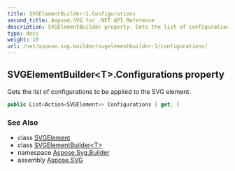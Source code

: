 ```yaml
---
title: SVGElementBuilder-1.Configurations
second_title: Aspose.SVG for .NET API Reference
description: SVGElementBuilder property. Gets the list of configurations to be applied to the SVG element
type: docs
weight: 10
url: /net/aspose.svg.builder/svgelementbuilder-1/configurations/
---
```

## SVGElementBuilder&lt;T&gt;.Configurations property

Gets the list of configurations to be applied to the SVG element.

```csharp
public List<Action<SVGElement>> Configurations { get; }
```

### See Also

* class [SVGElement](../../../aspose.svg/svgelement/)
* class [SVGElementBuilder&lt;T&gt;](../)
* namespace [Aspose.Svg.Builder](../../../aspose.svg.builder/)
* assembly [Aspose.SVG](../../../)
